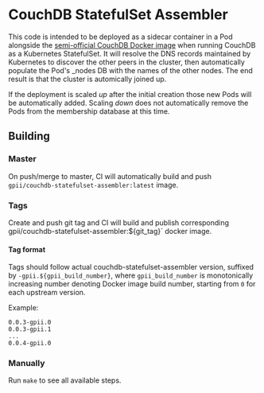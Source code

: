 # CouchDB StatefulSet Assembler

This code is intended to be deployed as a sidecar container in a Pod alongside
the [semi-official CouchDB Docker
image](https://hub.docker.com/r/apache/couchdb/) when running CouchDB as a
Kubernetes StatefulSet. It will resolve the DNS records maintained by Kubernetes
to discover the other peers in the cluster, then automatically populate the
Pod's _nodes DB with the names of the other nodes. The end result is that the
cluster is automically joined up.

If the deployment is scaled *up* after the initial creation those new Pods will
be automatically added. Scaling *down* does not automatically remove the Pods
from the membership database at this time.

## Building

### Master

On push/merge to master, CI will automatically build and push
`gpii/couchdb-statefulset-assembler:latest` image.

### Tags

Create and push git tag and CI will build and publish corresponding`
`gpii/couchdb-statefulset-assembler:${git_tag}` docker image.

#### Tag format

Tags should follow actual couchdb-statefulset-assembler version, suffixed by
`-gpii.${gpii_build_number}`, where `gpii_build_number` is monotonically
increasing number denoting Docker image build number,  starting from `0`
for each upstream version.

Example:
```
0.0.3-gpii.0
0.0.3-gpii.1
...
0.0.4-gpii.0
```

### Manually

Run `make` to see all available steps.
